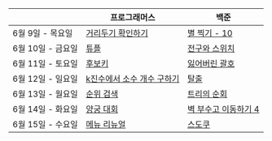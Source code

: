 |                   | 프로그래머스                                                 | 백준                                                 |
| ----------------- | ------------------------------------------------------------ | ---------------------------------------------------- |
| 6월 9일 - 목요일  | [거리두기 확인하기](https://programmers.co.kr/learn/courses/30/lessons/81302) | [별 찍기 - 10](https://www.acmicpc.net/problem/2447)     |
| 6월 10일 - 금요일 | [튜플](https://programmers.co.kr/learn/courses/30/lessons/64065) | [전구와 스위치](https://www.acmicpc.net/problem/2138) |
| 6월 11일 - 토요일 | [후보키](https://programmers.co.kr/learn/courses/30/lessons/42890) | [잃어버린 괄호](https://www.acmicpc.net/problem/1541)    |
| 6월 12일 - 일요일 | [k진수에서 소수 개수 구하기](https://programmers.co.kr/learn/courses/30/lessons/92335) | [탈출](https://www.acmicpc.net/problem/3055)   |
| 6월 13일 - 월요일 | [순위 검색](https://programmers.co.kr/learn/courses/30/lessons/72412) | [트리의 순회](https://www.acmicpc.net/problem/2263)            |
| 6월 14일 - 화요일 | [양궁 대회](https://programmers.co.kr/learn/courses/30/lessons/92342) | [벽 부수고 이동하기 4](https://www.acmicpc.net/problem/16946)       |
| 6월 15일 - 수요일 | [메뉴 리뉴얼](https://programmers.co.kr/learn/courses/30/lessons/72411) | [스도쿠](https://www.acmicpc.net/problem/2580)        |

